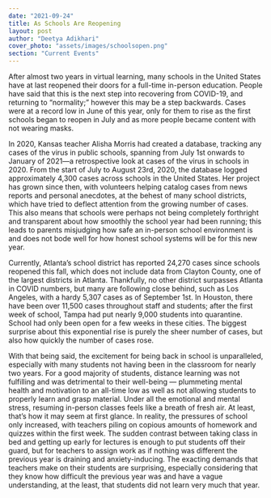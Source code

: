 ```yaml
---
date: "2021-09-24"
title: As Schools Are Reopening
layout: post
author: "Deetya Adikhari"
cover_photo: "assets/images/schoolsopen.png"
section: "Current Events"
---
```


After almost two years in virtual learning, many schools in the United States have at last reopened their doors for a full-time in-person education. People have said that this is the next step into recovering from COVID-19, and returning to “normality;” however this may be a step backwards. Cases were at a record low in June of this year, only for them to rise as the first schools began to reopen in July and as more people became content with not wearing masks.

In 2020, Kansas teacher Alisha Morris had created a database, tracking any cases of the virus in public schools, spanning from July 1st onwards to January of 2021—a retrospective look at cases of the virus in schools in 2020. From the start of July to August 23rd, 2020, the database logged approximately 4,300 cases across schools in the United States. Her project has grown since then, with volunteers helping catalog cases from news reports and personal anecdotes, at the behest of many school districts, which have tried to deflect attention from the growing number of cases. This also means that schools were perhaps not being completely forthright and transparent about how smoothly the school year had been running; this leads to parents misjudging how safe an in-person school environment is and does not bode well for how honest school systems will be for this new year.

Currently, Atlanta’s school district has reported 24,270 cases since schools reopened this fall, which does not include data from Clayton County, one of the largest districts in Atlanta. Thankfully, no other district surpasses Atlanta in COVID numbers, but many are following close behind, such as Los Angeles, with a hardy 5,307 cases as of September 1st. In Houston, there have been over 11,500 cases throughout staff and students; after the first week of school, Tampa had put nearly 9,000 students into quarantine. School had only been open for a few weeks in these cities. The biggest surprise about this exponential rise is purely the sheer number of cases, but also how quickly the number of cases rose.

With that being said, the excitement for being back in school is unparalleled, especially with many students not having been in the classroom for nearly two years. For a good majority of students, distance learning was not fulfilling and was detrimental to their well-being — plummeting mental health and motivation to an all-time low as well as not allowing students to properly learn and grasp material. Under all the emotional and mental stress, resuming in-person classes feels like a breath of fresh air. At least, that’s how it may seem at first glance. In reality, the pressures of school only increased, with teachers piling on copious amounts of homework and quizzes within the first week. The sudden contrast between taking class in bed and getting up early for lectures is enough to put students off their guard, but for teachers to assign work as if nothing was different the previous year is draining and anxiety-inducing. The exacting demands that teachers make on their students are surprising, especially considering that they know how difficult the previous year was and have a vague understanding, at the least, that students did not learn very much that year.
